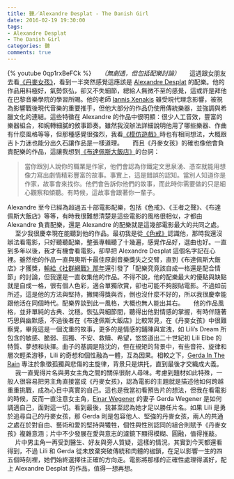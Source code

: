 ```yaml
---
title: 聽／Alexandre Desplat - The Danish Girl
date: 2016-02-19 19:30:00
tags: 
- Alexandre Desplat
- The Danish Girl
categories: 聽
comments: true
---
```

{% youtube 0qp1rxBeFCk %}
　
*（無劇透，但包括配樂討論）*
　
這週跟女朋友去看[《丹麥女孩》](https://zh.wikipedia.org/zh-hant/%E4%B8%B9%E9%BA%A6%E5%A5%B3%E5%AD%A9)，看到一半突然感覺這應該是 [Alexandre Desplat](https://en.wikipedia.org/wiki/Alexandre_Desplat) 的配樂。他的作品用料極好，氣勢恢弘，卻又不失細節，總給人無微不至的感覺，這或許是拜他在巴黎音樂學院的學習所賜。他的老師 [Iannis Xenakis](https://en.wikipedia.org/wiki/Iannis_Xenakis) 雖受現代理念影響，被視為影響戰後現代音樂的重要推手，但他大部分的作品仍使用傳統樂器，並強調與希臘文化的連結。這些特徵在 Alexandre 的作品中很明顯：<!--more-->很少人工音效，豐富的樂器組合，和婉轉細膩的敘事節奏。雖然我沒辦法詳細說明他用了哪些樂器、作曲有什麼風格等等，但那種感覺很強烈，我看[《模仿遊戲》](https://zh.wikipedia.org/zh-hant/%E6%A8%A1%E4%BB%BF%E6%B8%B8%E6%88%8F)時也有相同想法，大概跟吉卜力迷也能分出久石讓作品是一樣道理。
　
而且《丹麥女孩》的確也像他會負責配樂的作品，這讓我想到[《布達佩斯大飯店》](https://zh.wikipedia.org/zh-hant/布達佩斯大飯店)的台詞：

> 當你跟別人說你的職業是作家，他們會認為你鐵定文思泉湧、憑空就能用想像力寫出劇情精彩豐富的故事。事實上，這是錯誤的認知。當別人知道你是作家，故事會來找你。他們會告訴你他們的故事，而此時你需要做的只是細心觀察和傾聽。有時候，這故事會跟著你一輩子。

Alexandre 至今已經為超過五十部電影配樂，包括《色戒》、《王者之聲》、《布達佩斯大飯店》等等，有時我很難想清楚是這些電影的風格很相似，才都由 Alexandre 負責配樂，還是 Alexandre 的配樂就是這幾部電影最大的共同之處。
　
至少我很慶幸現在能聽到他的作品。最初我是從[《色戒》](http://tinyurl.com/ztbpmlf)認識他，那時我還沒辦法看電影，只好聽聽配樂，整張專輯聽了十幾遍，感覺作品好，選曲也好。一直到多年以後，我才有機會看電影，卻早把 Alexandre Desplat 這個名字記在心裡。雖然他的作品一直與奧斯卡最佳原創音樂獎失之交臂，直到《布達佩斯大飯店》才獲獎，[輸給《社群網戰》那年](http://4bluestones.biz/mtblog/2011/02/post-2186.html)還引發了「配樂究竟該自成一格還是配合情節」的討論，但我還是一直收集他的作品。不得不說，他的配樂最大的優點與缺點就是自成一格，很有個人色彩，適合單獨欣賞，卻也可能不夠服貼電影。不過如前所述，這是他的方法與堅持，撇開得獎與否，倒也沒什麼不好的，所以我很慶幸能跟他活在同個時代。配樂界談到此一風格，大概也無人能出其右。
　
他的作品風格，並非單純的古典、沈穩。恢弘與細節間，聽得出他對情感的掌握，有時伴隨著巧思與幽默感，不過後者在《布達佩斯大飯店》比較常見，在《丹麥女孩》中很難察覺，畢竟這是一個沈重的故事，更多的是情感的鋪陳與宣洩，如 Lili’s Dream 所包含的敏感、脆弱、孤獨、不安、救贖、希望，悠悠道出二十世紀初 Lili Elbe 的特質、夢想和抉擇。曲子的基調是陰沈的，但在規矩的背景中，有些音符、旋律和層次輕柔游移，Lili 的奇想和個性融為一體，互為因果。相較之下，[Gerda In The Rain](https://www.youtube.com/watch?v=WqhbSTkW_sc) 專注於象徵孤獨與悲傷的主旋律，背景只是烘托，直到最後才交織成大義。
　
我一直覺得片名與男女主角之間的關係很耐人尋味。考慮到題材如此特殊，一般人很容易把男主角直接當成《丹麥女孩》，認為電影的主題就是描述他如何跨越重重挑戰，成為心目中真實的自己。這也是我當初看預告片的想法，但我在看電影的時候，反而一直注意女主角，[Einar Wegener](//hokkfabrica.com/the-danish-girl-lili-elbe/) 的妻子 Gerda Wegener 是如何調適自己，面對這一切。看到最後，我甚至認為她才足以勝任片名。如果 Lili 是勇於追尋自己的丹麥女孩，那 Gerda 則是包容他人、堅強的丹麥女孩，兩人的共通之處在於對自由、藝術和愛的堅持與犧牲，個性與性別認同的組合則賦予《丹麥女孩》複雜意涵；片中不少發展在愛與意志的濾鏡下顯得模糊、圓融，值得推敲。
　
片中男主角一再受到醫生、好友與旁人質疑，這樣的情況，其實到今天都還看得到，不過 Lili 和 Gerda 從未放棄突破傳統和肉體的枷鎖，在足以影響一生的四五個時刻裡，她們始終選擇往正確的方向走。電影將那樣的正確性處理得滿好，配上 Alexandre Desplat 的作品，值得一想再想。